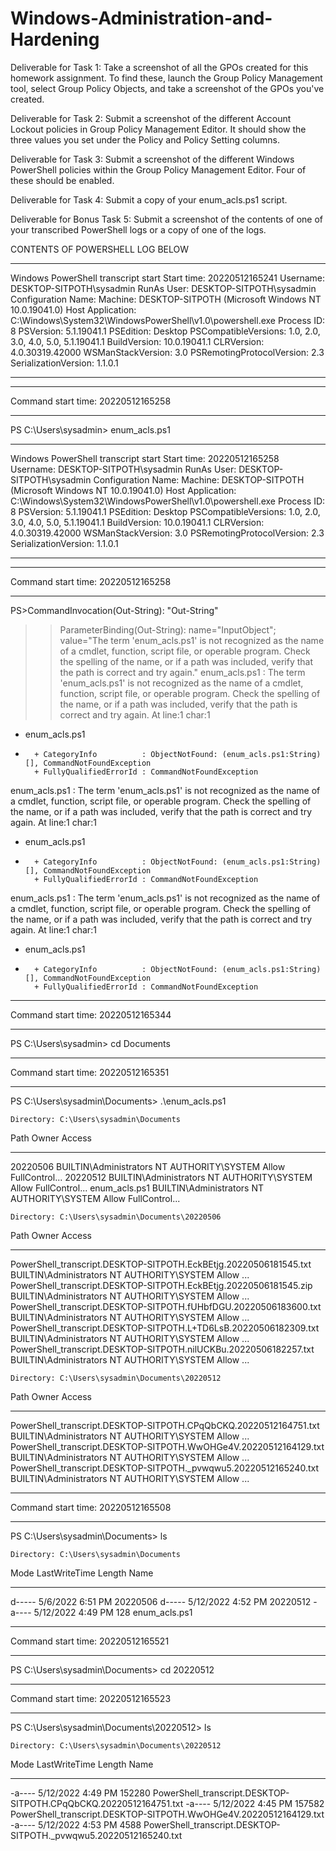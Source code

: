 # Windows-Administration-and-Hardening

Deliverable for Task 1: Take a screenshot of all the GPOs created for this homework assignment. To find these, launch the Group Policy Management tool, select Group Policy Objects, and take a screenshot of the GPOs you've created.


 
 

Deliverable for Task 2: Submit a screenshot of the different Account Lockout policies in Group Policy Management Editor. It should show the three values you set under the Policy and Policy Setting columns.
  

  

Deliverable for Task 3: Submit a screenshot of the different Windows PowerShell policies within the Group Policy Management Editor. Four of these should be enabled.
  




Deliverable for Task 4: Submit a copy of your enum_acls.ps1 script.
  
 
 
  

Deliverable for Bonus Task 5: Submit a screenshot of the contents of one of your transcribed PowerShell logs or a copy of one of the logs.

CONTENTS OF POWERSHELL LOG BELOW
**********************
Windows PowerShell transcript start
Start time: 20220512165241
Username: DESKTOP-SITPOTH\sysadmin
RunAs User: DESKTOP-SITPOTH\sysadmin
Configuration Name:
Machine: DESKTOP-SITPOTH (Microsoft Windows NT 10.0.19041.0)
Host Application: C:\Windows\System32\WindowsPowerShell\v1.0\powershell.exe
Process ID: 8
PSVersion: 5.1.19041.1
PSEdition: Desktop
PSCompatibleVersions: 1.0, 2.0, 3.0, 4.0, 5.0, 5.1.19041.1
BuildVersion: 10.0.19041.1
CLRVersion: 4.0.30319.42000
WSManStackVersion: 3.0
PSRemotingProtocolVersion: 2.3
SerializationVersion: 1.1.0.1
**********************
**********************
Command start time: 20220512165258
**********************
PS C:\Users\sysadmin> enum_acls.ps1
**********************
Windows PowerShell transcript start
Start time: 20220512165258
Username: DESKTOP-SITPOTH\sysadmin
RunAs User: DESKTOP-SITPOTH\sysadmin
Configuration Name:
Machine: DESKTOP-SITPOTH (Microsoft Windows NT 10.0.19041.0)
Host Application: C:\Windows\System32\WindowsPowerShell\v1.0\powershell.exe
Process ID: 8
PSVersion: 5.1.19041.1
PSEdition: Desktop
PSCompatibleVersions: 1.0, 2.0, 3.0, 4.0, 5.0, 5.1.19041.1
BuildVersion: 10.0.19041.1
CLRVersion: 4.0.30319.42000
WSManStackVersion: 3.0
PSRemotingProtocolVersion: 2.3
SerializationVersion: 1.1.0.1
**********************
**********************
Command start time: 20220512165258
**********************
PS>CommandInvocation(Out-String): "Out-String"
>> ParameterBinding(Out-String): name="InputObject"; value="The term 'enum_acls.ps1' is not recognized as the name of a cmdlet, function, script file, or operable program. Check the spelling of the name, or if a path was included, verify that the path is correct and try again."
enum_acls.ps1 : The term 'enum_acls.ps1' is not recognized as the name of a cmdlet, function, script file, or operable
program. Check the spelling of the name, or if a path was included, verify that the path is correct and try again.
At line:1 char:1
+ enum_acls.ps1
+ ~~~~~~~~~~~~~
	+ CategoryInfo      	: ObjectNotFound: (enum_acls.ps1:String) [], CommandNotFoundException
	+ FullyQualifiedErrorId : CommandNotFoundException
enum_acls.ps1 : The term 'enum_acls.ps1' is not recognized as the name of a cmdlet, function, script file, or operable
program. Check the spelling of the name, or if a path was included, verify that the path is correct and try again.
At line:1 char:1
+ enum_acls.ps1
+ ~~~~~~~~~~~~~
	+ CategoryInfo      	: ObjectNotFound: (enum_acls.ps1:String) [], CommandNotFoundException
	+ FullyQualifiedErrorId : CommandNotFoundException
enum_acls.ps1 : The term 'enum_acls.ps1' is not recognized as the name of a cmdlet, function, script file, or operable
program. Check the spelling of the name, or if a path was included, verify that the path is correct and try again.
At line:1 char:1
+ enum_acls.ps1
+ ~~~~~~~~~~~~~
	+ CategoryInfo      	: ObjectNotFound: (enum_acls.ps1:String) [], CommandNotFoundException
	+ FullyQualifiedErrorId : CommandNotFoundException

**********************
Command start time: 20220512165344
**********************
PS C:\Users\sysadmin> cd Documents
**********************
Command start time: 20220512165351
**********************
PS C:\Users\sysadmin\Documents> .\enum_acls.ps1


	Directory: C:\Users\sysadmin\Documents


Path      	Owner              	Access
----      	-----              	------
20220506  	BUILTIN\Administrators NT AUTHORITY\SYSTEM Allow  FullControl...
20220512  	BUILTIN\Administrators NT AUTHORITY\SYSTEM Allow  FullControl...
enum_acls.ps1 BUILTIN\Administrators NT AUTHORITY\SYSTEM Allow  FullControl...


	Directory: C:\Users\sysadmin\Documents\20220506


Path                                                          	Owner              	Access
----                                                          	-----              	------
PowerShell_transcript.DESKTOP-SITPOTH.EckBEtjg.20220506181545.txt BUILTIN\Administrators NT AUTHORITY\SYSTEM Allow  ...
PowerShell_transcript.DESKTOP-SITPOTH.EckBEtjg.20220506181545.zip BUILTIN\Administrators NT AUTHORITY\SYSTEM Allow  ...
PowerShell_transcript.DESKTOP-SITPOTH.fUHbfDGU.20220506183600.txt BUILTIN\Administrators NT AUTHORITY\SYSTEM Allow  ...
PowerShell_transcript.DESKTOP-SITPOTH.L+TD6LsB.20220506182309.txt BUILTIN\Administrators NT AUTHORITY\SYSTEM Allow  ...
PowerShell_transcript.DESKTOP-SITPOTH.nilUCKBu.20220506182257.txt BUILTIN\Administrators NT AUTHORITY\SYSTEM Allow  ...


	Directory: C:\Users\sysadmin\Documents\20220512


Path                                                          	Owner              	Access
----                                                          	-----              	------
PowerShell_transcript.DESKTOP-SITPOTH.CPqQbCKQ.20220512164751.txt BUILTIN\Administrators NT AUTHORITY\SYSTEM Allow  ...
PowerShell_transcript.DESKTOP-SITPOTH.WwOHGe4V.20220512164129.txt BUILTIN\Administrators NT AUTHORITY\SYSTEM Allow  ...
PowerShell_transcript.DESKTOP-SITPOTH._pvwqwu5.20220512165240.txt BUILTIN\Administrators NT AUTHORITY\SYSTEM Allow  ...


**********************
Command start time: 20220512165508
**********************
PS C:\Users\sysadmin\Documents> ls


	Directory: C:\Users\sysadmin\Documents


Mode             	LastWriteTime     	Length Name
----             	-------------     	------ ----
d-----      	5/6/2022   6:51 PM            	20220506
d-----     	5/12/2022   4:52 PM            	20220512
-a----     	5/12/2022   4:49 PM        	128 enum_acls.ps1


**********************
Command start time: 20220512165521
**********************
PS C:\Users\sysadmin\Documents> cd 20220512
**********************
Command start time: 20220512165523
**********************
PS C:\Users\sysadmin\Documents\20220512> ls


	Directory: C:\Users\sysadmin\Documents\20220512


Mode             	LastWriteTime     	Length Name
----             	-------------     	------ ----
-a----     	5/12/2022   4:49 PM     	152280 PowerShell_transcript.DESKTOP-SITPOTH.CPqQbCKQ.20220512164751.txt
-a----     	5/12/2022   4:45 PM     	157582 PowerShell_transcript.DESKTOP-SITPOTH.WwOHGe4V.20220512164129.txt
-a----     	5/12/2022   4:53 PM       	4588 PowerShell_transcript.DESKTOP-SITPOTH._pvwqwu5.20220512165240.txt




